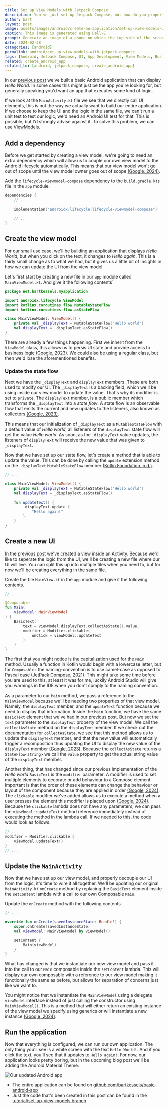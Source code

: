 ```yaml
---
title: Set up View Models with Jetpack Compose
description: You've just set up Jetpack Compose, but how do you properly separate the UI from the business logic? This is were Android has you covered with View Models.
author: bart
layout: post
image: assets/images/android/create-an-application/set-up-view-models-with-jetpack-compose.png
caption: This image is generated using Dall-E
prompt: Generate an image of a phone on which the top side of the screen contains UI elements and the bottom of the screen contains code in a minimalistic flat style
date: 2024-02-28
categories: [android]
permalink: android/set-up-view-models-with-jetpack-compose
tags: [Android, Jetpack Compose, UI, App Development, View Models, Business logic, Separation of concerns]
related: create_android_app
related_to: [android, jetpack_compose, create_android_app]
---
```


In our [previous post](./2024-02-21-set-up-jetpack-compose.md) we've built a basic Android application that can display _Hello World_. In some cases this might just be the app you're looking for, but generally speaking you'd want an app that executes some kind of logic.

If we look at the `MainActivity.kt` file we see that we directly call UI elements, this is not the way we actually want to build our entire application. If we choose to keep the UI and the logic in the same file, we can't run a unit test to test our logic, we'd need an Android UI test for that. This is possible, but I'd strongly advise against it. To solve this problem, we can use [ViewModels](https://developer.android.com/topic/libraries/architecture/viewmodel).

## Add a dependency

Before we get started by creating a view model, we're going to need an extra dependency which will allow us to couple our own view model to the Android lifecycle automatically. This means that our view model won't go out of scope until the view model owner goes out of scope [(Google, 2024)](https://developer.android.com/topic/libraries/architecture/viewmodel).

Add the `lifecycle-viewmodel-compose` dependency to the `build.gradle.kts` file in the `app` module.

```kotlin
dependencies {
    // ...
    
    implementation("androidx.lifecycle:lifecycle-viewmodel-compose")
    
    // ...
}
```

## Create the view model

For our small use case, we'll be building an application that displays _Hello World_, but when you click on the text, it changes to _Hello again_. This is a fairly small change as to what we had, but it gives us a little bit of insights in how we can update the UI from the view model.

Let's first start by creating a new file in our `app` module called `MainViewModel.kt`. And give it the following contents`

```kotlin
package net.bartkessels.myapplication

import androidx.lifecycle.ViewModel
import kotlinx.coroutines.flow.MutableStateFlow
import kotlinx.coroutines.flow.asStateFlow

class MainViewModel: ViewModel() {
    private val _displayText = MutableStateFlow("Hello world")
    val displayText = _displayText.asStateFlow()
}
```

There are already a few things happening. First we inherit from the `ViewModel` class, this allows us to persis UI state and provide access to business logic [(Google, 2023)](https://developer.android.com/topic/libraries/architecture/viewmodel#jetpack-compose_1). We could also be using a regular class, but then we'd lose the aforementioned benefits.

### Update the state flow

Next we have the `_displayText` and `displayText` members. These are both used to modify our UI. The `_displayText` is a backing field, which we'll be using inside our view model to update the value. That's why its modifier is set to `private`. The `displayText` member, is a public member which transforms the `_displayText` into a _state flow_. A state flow is an observable flow that emits the current and new updates to the listeners, also known as collectors [(Google, 2023)](https://developer.android.com/kotlin/flow/stateflow-and-sharedflow).

This means that our initialization of `_displayText` as a `MutableStateFlow` with a default value of _Hello world_, all listeners of the `displayText` state flow will get the value _Hello world_. As soon, as the `_displayText` value updates, the listeners of `displayText` will receive the new value that was given to `_displayText`.

Now that we have set up our state flow, let's create a method that is able to update the value. This can be done by calling the `update` extension method on the `_displayText` `MutableStateFlow` member ([Kotlin Foundation, n.d.)](https://kotlinlang.org/api/kotlinx.coroutines/kotlinx-coroutines-core/kotlinx.coroutines.flow/update.html).

```kotlin
// ...

class MainViewModel: ViewModel() {
    private val _displayText = MutableStateFlow("Hello world")
    val displayText = _displayText.asStateFlow()
    
    fun updateText() {
        _displayText.update {
            "Hello again!"
        }
    }
}
```

## Create a new UI

In the [previous post](2024-02-21-set-up-jetpack-compose.md) we've created a view inside an Activity. Because we'd like to seperate the logic from the UI, we'll be creating a new file where our UI will live. You can split this up into multiple files when you need to, but for now we'll be creating everything in the same file.

Create the file `MainView.kt` in the `app` module and give it the following contents.

```kotlin
// ...

@Composable
fun Main(
    viewModel: MainViewModel
) {
    BasicText(
        text = viewModel.displayText.collectAsState().value,
        modifier = Modifier.clickable(
            onClick = viewModel::updateText
        )
    )
}
```

The first that you might notice is the capitalization used for the `Main` method. Usually a function in Kotlin would begin with a lowercase letter, but for `Composables` the naming-convention is to use camel-case as opposed to Pascal case [(JetPack Compose, 2021)](https://android.googlesource.com/platform/frameworks/support/+/androidx-main/compose/docs/compose-api-guidelines.md#naming-unit-composable-functions-as-entities). This might take some time before you are used to this, at least it was for me, luckily Android Studio will give you warnings in the IDE when you don't comply to the naming convention.

As a parameter to our `Main` method, we pass a reference to the `MainViewModel` because we'll be needing two properties of that view model. Namely, the `displayText` member, and the `updateText` function because we need to display that information. Inside the `Main` function, we have the same `BasicText` element that we've had in our previous post. But now we set the `text` parameter to the `displayText` property of the view model. We call the `collectAsState` method on the `displayText` member. If we check out the documentation for `collectAsState`, we see that this method allows us to update the `displayText` member, and that the new value will automatically trigger a recomposition thus updating the UI to display the new value of the `displayText` member [(Google, 2023)](https://developer.android.com/reference/kotlin/androidx/compose/runtime/package-summary#(kotlinx.coroutines.flow.StateFlow).collectAsState(kotlin.coroutines.CoroutineContext)). Because the `collectAsState` returns a `StateFlow<string>` we call the `value` property to get the actual string value of the `displayText` member.

Another thing, that has changed since our previous implementation of the _Hello world_ `BasicText` is the `modifier` parameter. A modifier is used to set multiple elements to decorate or add behaviour to a Compose element. Important is that the order of these elements can change the behaviour or layout of the component because they are applied in order [(Google, 2024)](https://developer.android.com/reference/kotlin/androidx/compose/ui/Modifier). The `clickable` modifier we've added allows us to execute a method when a user presses the element this modifier is placed upon [(Google, 2024)](https://developer.android.com/reference/kotlin/androidx/compose/ui/Modifier#(androidx.compose.ui.Modifier).clickable(kotlin.Boolean,kotlin.String,androidx.compose.ui.semantics.Role,kotlin.Function0)). Because the `clickable` lambda does not have any parameters, we can pass the `viewModel::updateText` method reference immediately instead of executing the method in the lambda call. If we needed to this, the code would look as follows.

```kotlin
// ...
modifier = Modifier.clickable {
    viewModel.updateText()
}
// ...
```

## Update the `MainActivity`

Now that we have set up our view model, and properly decouple our UI from the logic, it's time to wire it all together. We'll be updating our original `MainActivity.kt` `onCreate` method by replacing the `BasicText` element inside the `setContent` lambda with a call to our own Composable `Main`.

Update the `onCreate` method with the following contents.

```kotlin
// ...

override fun onCreate(savedInstanceState: Bundle?) {
    super.onCreate(savedInstanceState) 
    val viewModel: MainViewModel by viewModel()

    setContent {
        Main(viewModel)
    }
}
```

What has changed is that we instantiate our new view model and pass it into the call to our `Main` composable inside the `setContent` lambda. This will display our own composable with a reference to our view model making it functionally the same as before, but allows for separation of concerns just like we want to.

You might notice that we instantiate the `MainViewModel` using a delegate `viewModel` interface instead of just calling the constructor using `MainViewModel()`. This is a method that will either return an existing instance of the view model we specify using generics or will instantiate a new instance [(Google, 2024)](https://developer.android.com/reference/kotlin/androidx/lifecycle/viewmodel/compose/package-summary#viewModel(androidx.lifecycle.ViewModelStoreOwner,kotlin.String,kotlin.Function1)).

## Run the application

Now that everything is configured, we can run our own application. The only thing you'll see is a white screen with the text `Hello World!`. And if you click the text, you'll see that it updates to `Hello again!`. For now, our application looks pretty boring, but in the upcoming blog post we'll be adding the Android Material Theme.

![Our updated Android app](/assets/images/android/create-an-application/basic-android-application-view-model.png)

* The entire application can be found on [github.com/bartkessels/basic-android-app](https://github.com/bartkessels/basic-android-app)
* Just the code that's been created in this post can be found in the [tutorial/set-up-view-models branch](https://github.com/bartkessels/basic-android-app/tree/tutorial/set-up-view-models)